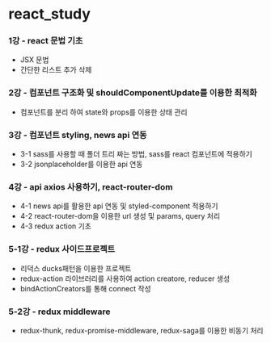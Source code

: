 # react_study

### 1강 - react 문법 기초

- JSX 문법
- 간단한 리스트 추가 삭제

### 2강 - 컴포넌트 구조화 및 shouldComponentUpdate를 이용한 최적화

- 컴포넌트를 분리 하여 state와 props를 이용한 상태 관리

### 3강 - 컴포넌트 styling, news api 연동

- 3-1 sass를 사용할 때 폴더 트리 짜는 방법, sass를 react 컴포넌트에 적용하기
- 3-2 jsonplaceholder를 이용한 api 연동

### 4강 - api axios 사용하기, react-router-dom

- 4-1 news api를 활용한 api 연동 및 styled-component 적용하기
- 4-2 react-router-dom을 이용한 url 생성 및 params, query 처리
- 4-3 redux action 기초

### 5-1강 - redux 사이드프로젝트

- 리덕스 ducks패턴을 이용한 프로젝트
- redux-action 라이브러리를 사용하여 action creatore, reducer 생성
- bindActionCreators를 통해 connect 작성

### 5-2강 - redux middleware

- redux-thunk, redux-promise-middleware, redux-saga를 이용한 비동기 처리
